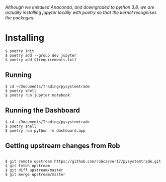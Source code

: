 _Although we installed Anaconda, and downgraded to python 3.8, we are actually installing jupyter locally with poetry so that the kernel recognises the packages._

# Installing
```
$ poetry init
$ poetry add --group dev jupyter
$ poetry add $(requirements.txt)
```

## Running
```
$ cd ~/Documents/Trading/pysystemtrade
$ poetry shell
$ poetry run jupyter notebook
```

## Running the Dashboard
```
$ cd ~/Documents/Trading/pysystemtrade
$ poetry shell
$ poetry run python -m dashboard.app
```

## Getting upstream changes from Rob 
```

$ git remote upstream https://github.com/robcarver17/pysystemtrade.git
$ git fetch upstream   
$ git diff upstream/master 
$ git merge upstream/master
```


